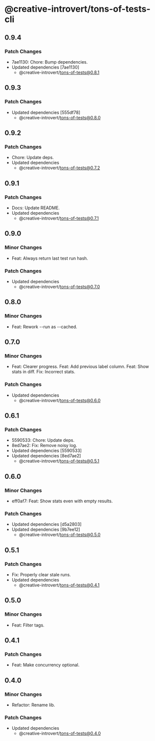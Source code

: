 # @creative-introvert/tons-of-tests-cli

## 0.9.4

### Patch Changes

- 7ae1130: Chore: Bump dependencies.
- Updated dependencies [7ae1130]
  - @creative-introvert/tons-of-tests@0.8.1

## 0.9.3

### Patch Changes

- Updated dependencies [555df78]
  - @creative-introvert/tons-of-tests@0.8.0

## 0.9.2

### Patch Changes

- Chore: Update deps.
- Updated dependencies
  - @creative-introvert/tons-of-tests@0.7.2

## 0.9.1

### Patch Changes

- Docs: Update README.
- Updated dependencies
  - @creative-introvert/tons-of-tests@0.7.1

## 0.9.0

### Minor Changes

- Feat: Always return last test run hash.

### Patch Changes

- Updated dependencies
  - @creative-introvert/tons-of-tests@0.7.0

## 0.8.0

### Minor Changes

- Feat: Rework --run as --cached.

## 0.7.0

### Minor Changes

- Feat: Clearer progress.
  Feat: Add previous label column.
  Feat: Show stats in diff.
  Fix: Incorrect stats.

### Patch Changes

- Updated dependencies
  - @creative-introvert/tons-of-tests@0.6.0

## 0.6.1

### Patch Changes

- 5590533: Chore: Update deps.
- 8ed7ae2: Fix: Remove noisy log.
- Updated dependencies [5590533]
- Updated dependencies [8ed7ae2]
  - @creative-introvert/tons-of-tests@0.5.1

## 0.6.0

### Minor Changes

- eff0af7: Feat: Show stats even with empty results.

### Patch Changes

- Updated dependencies [d5a2803]
- Updated dependencies [9b7ee12]
  - @creative-introvert/tons-of-tests@0.5.0

## 0.5.1

### Patch Changes

- Fix: Properly clear stale runs.
- Updated dependencies
  - @creative-introvert/tons-of-tests@0.4.1

## 0.5.0

### Minor Changes

- Feat: Filter tags.

## 0.4.1

### Patch Changes

- Feat: Make concurrency optional.

## 0.4.0

### Minor Changes

- Refactor: Rename lib.

### Patch Changes

- Updated dependencies
  - @creative-introvert/tons-of-tests@0.4.0
